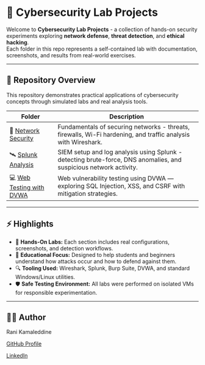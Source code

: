# 🥷 Cybersecurity Lab Projects

Welcome to **Cybersecurity Lab Projects** - a collection of hands-on security experiments exploring **network defense**, **threat detection**, and **ethical hacking**.  
Each folder in this repo represents a self-contained lab with documentation, screenshots, and results from real-world exercises.

---

## 🧭 Repository Overview

This repository demonstrates practical applications of cybersecurity concepts through simulated labs and real analysis tools.

| Folder | Description |
|---------|-------------|
| 🔐 [Network Security](./network-security) | Fundamentals of securing networks - threats, firewalls, Wi-Fi hardening, and traffic analysis with Wireshark. |
| 🛰️ [Splunk Analysis](./splunk-analysis) | SIEM setup and log analysis using Splunk - detecting brute-force, DNS anomalies, and suspicious network activity. |
| 💻 [Web Testing with DVWA](./web-testing-with-dvwa) | Web vulnerability testing using DVWA — exploring SQL Injection, XSS, and CSRF with mitigation strategies. |

---

## ⚡ Highlights

- 🧩 **Hands-On Labs:** Each section includes real configurations, screenshots, and detection workflows.  
- 🧠 **Educational Focus:** Designed to help students and beginners understand how attacks occur and how to defend against them.  
- 🔍 **Tooling Used:** Wireshark, Splunk, Burp Suite, DVWA, and standard Windows/Linux utilities.  
- 🛡️ **Safe Testing Environment:** All labs were performed on isolated VMs for responsible experimentation.

---

## 🧑‍💻 Author

Rani Kamaleddine

[GitHub Profile](https://github.com/0xpynge)

[LinkedIn](https://www.linkedin.com/in/rani-kamaleddine)
